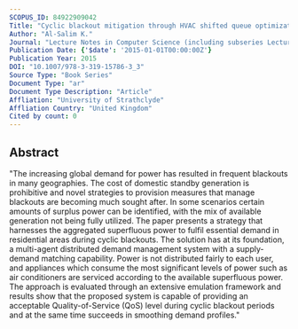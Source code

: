 ```yaml
---
SCOPUS_ID: 84922909042
Title: "Cyclic blackout mitigation through HVAC shifted queue optimization"
Author: "Al-Salim K."
Journal: "Lecture Notes in Computer Science (including subseries Lecture Notes in Artificial Intelligence and Lecture Notes in Bioinformatics)"
Publication Date: {'$date': '2015-01-01T00:00:00Z'}
Publication Year: 2015
DOI: "10.1007/978-3-319-15786-3_3"
Source Type: "Book Series"
Document Type: "ar"
Document Type Description: "Article"
Affliation: "University of Strathclyde"
Affliation Country: "United Kingdom"
Cited by count: 0
---
```


## Abstract
"The increasing global demand for power has resulted in frequent blackouts in many geographies. The cost of domestic standby generation is prohibitive and novel strategies to provision measures that manage blackouts are becoming much sought after. In some scenarios certain amounts of surplus power can be identified, with the mix of available generation not being fully utilized. The paper presents a strategy that harnesses the aggregated superfluous power to fulfil essential demand in residential areas during cyclic blackouts. The solution has at its foundation, a multi-agent distributed demand management system with a supply-demand matching capability. Power is not distributed fairly to each user, and appliances which consume the most significant levels of power such as air conditioners are serviced according to the available superfluous power. The approach is evaluated through an extensive emulation framework and results show that the proposed system is capable of providing an acceptable Quality-of-Service (QoS) level during cyclic blackout periods and at the same time succeeds in smoothing demand profiles."
